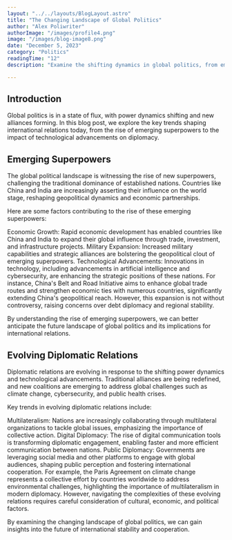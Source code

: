 ```yaml
---
layout: "../../layouts/BlogLayout.astro"
title: "The Changing Landscape of Global Politics"
author: "Alex Poliwriter"
authorImage: "/images/profile4.png"
image: "/images/blog-image8.png"
date: "December 5, 2023"
category: "Politics"
readingTime: "12"
description: "Examine the shifting dynamics in global politics, from emerging superpowers to evolving diplomatic relations, and their implications for international stability."

---
```


## Introduction
Global politics is in a state of flux, with power dynamics shifting and new alliances forming. In this blog post, we explore the key trends shaping international relations today, from the rise of emerging superpowers to the impact of technological advancements on diplomacy.

## Emerging Superpowers
The global political landscape is witnessing the rise of new superpowers, challenging the traditional dominance of established nations. Countries like China and India are increasingly asserting their influence on the world stage, reshaping geopolitical dynamics and economic partnerships.

Here are some factors contributing to the rise of these emerging superpowers:

Economic Growth: Rapid economic development has enabled countries like China and India to expand their global influence through trade, investment, and infrastructure projects.
Military Expansion: Increased military capabilities and strategic alliances are bolstering the geopolitical clout of emerging superpowers.
Technological Advancements: Innovations in technology, including advancements in artificial intelligence and cybersecurity, are enhancing the strategic positions of these nations.
For instance, China's Belt and Road Initiative aims to enhance global trade routes and strengthen economic ties with numerous countries, significantly extending China's geopolitical reach. However, this expansion is not without controversy, raising concerns over debt diplomacy and regional stability.

By understanding the rise of emerging superpowers, we can better anticipate the future landscape of global politics and its implications for international relations.

## Evolving Diplomatic Relations
Diplomatic relations are evolving in response to the shifting power dynamics and technological advancements. Traditional alliances are being redefined, and new coalitions are emerging to address global challenges such as climate change, cybersecurity, and public health crises.

Key trends in evolving diplomatic relations include:

Multilateralism: Nations are increasingly collaborating through multilateral organizations to tackle global issues, emphasizing the importance of collective action.
Digital Diplomacy: The rise of digital communication tools is transforming diplomatic engagement, enabling faster and more efficient communication between nations.
Public Diplomacy: Governments are leveraging social media and other platforms to engage with global audiences, shaping public perception and fostering international cooperation.
For example, the Paris Agreement on climate change represents a collective effort by countries worldwide to address environmental challenges, highlighting the importance of multilateralism in modern diplomacy. However, navigating the complexities of these evolving relations requires careful consideration of cultural, economic, and political factors.

By examining the changing landscape of global politics, we can gain insights into the future of international stability and cooperation.